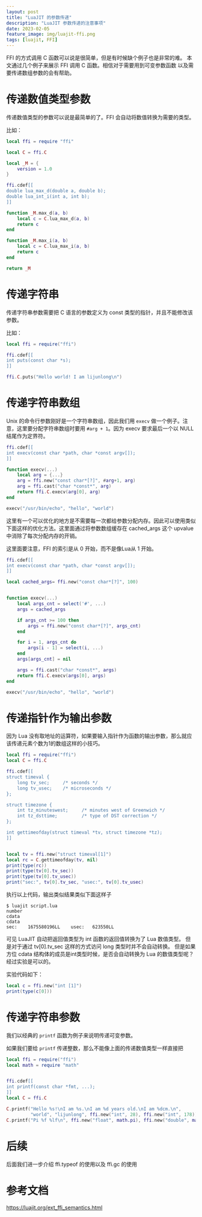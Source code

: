 ```yaml
---
layout: post
title: "LuaJIT 的参数传递"
description: "LuaJIT 参数传递的注意事项"
date: 2023-02-05
feature_image: img/luajit-ffi.png
tags: [luajit, FFI]
---
```


FFI 的方式调用 C 函数可以说是很简单，但是有时候缺个例子也是非常的难。
本文通过几个例子来展示 FFI 调用 C 函数。相信对于需要用到可变参数函数
以及需要传递数组参数的会有帮助。

# 传递数值类型参数

传递数值类型的参数可以说是最简单的了。FFI 会自动将数值转换为需要的类型。

比如：

```lua
local ffi = require "ffi"

local C = ffi.C

local _M = {
    version = 1.0
}

ffi.cdef[[
double lua_max_d(double a, double b);
double lua_int_i(int a, int b);
]]

function _M.max_d(a, b)
    local c = C.lua_max_d(a, b)
    return c
end

function _M.max_i(a, b)
    local c = C.lua_max_i(a, b)
    return c
end

return _M
```

# 传递字符串

传递字符串参数需要把 C 语言的参数定义为 const 类型的指针，并且不能修改该参数。

比如：

```lua
local ffi = require("ffi")

ffi.cdef[[
int puts(const char *s);
]]

ffi.C.puts("Hello world! I am lijunlong\n")
```

# 传递字符串数组

Unix 的命令行参数刚好是一个字符串数组，因此我们用 `execv` 做一个例子。注意，这里要分配字符串数组时要用 `#arg + 1`。因为 execv 要求最后一个以 NULL 结尾作为定界符。


```lua
ffi.cdef[[
int execv(const char *path, char *const argv[]);
]]

function execv(...)
    local arg = {...}
    arg = ffi.new("const char*[?]", #arg+1, arg)
    arg = ffi.cast("char *const*", arg)
    return ffi.C.execv(arg[0], arg)
end

execv("/usr/bin/echo", "hello", "world")
```

这里有一个可以优化的地方是不需要每一次都给参数分配内存。因此可以使用类似下面这样的优化方法。这里面通过将参数数组缓存在 cached_args 这个 upvalue 中消除了每次分配内存的开销。

这里面要注意，FFI 的索引是从 0 开始，而不是像Lua从 1 开始。

```lua
ffi.cdef[[
int execv(const char *path, char *const argv[]);
]]

local cached_args= ffi.new("const char*[?]", 100)


function execv(...)
    local args_cnt = select('#', ...)
    args = cached_args

    if args_cnt >= 100 then
        args = ffi.new("const char*[?]", args_cnt)
    end

    for i = 1, args_cnt do
        args[i - 1] = select(i, ...)
    end
    args[args_cnt] = nil

    args = ffi.cast("char *const*", args)
    return ffi.C.execv(args[0], args)
end

execv("/usr/bin/echo", "hello", "world")
```

# 传递指针作为输出参数

因为 Lua 没有取地址的运算符，如果要输入指针作为函数的输出参数，那么就应该传递元素个数为1的数组这样的小技巧。

```lua
local ffi = require("ffi")
local C = ffi.C

ffi.cdef[[
struct timeval {
    long tv_sec;     /* seconds */
    long tv_usec;    /* microseconds */
};

struct timezone {
    int tz_minuteswest;     /* minutes west of Greenwich */
    int tz_dsttime;         /* type of DST correction */
};

int gettimeofday(struct timeval *tv, struct timezone *tz);
]]


local tv = ffi.new("struct timeval[1]")
local rc = C.gettimeofday(tv, nil)
print(type(rc))
print(type(tv[0].tv_sec))
print(type(tv[0].tv_usec))
print("sec:", tv[0].tv_sec, "usec:", tv[0].tv_usec)
```

执行以上代码，输出类似结果类似下面这样子

```shell
$ luajit script.lua
number
cdata
cdata
sec:	1675580196LL	usec:	623550LL
```

可见 LuaJIT 自动把返回值类型为 int 函数的返回值转换为了 Lua 数值类型。
但是对于通过 tv[0].tv_sec 这样的方式访问 long 类型时并不会自动转换。
但是如果方位 cdata 结构体的成员是int类型时候，是否会自动转换为 Lua 的数值类型呢？ 经过实验是可以的。

实验代码如下：

```lua
local c = ffi.new("int [1]")
print(type(c[0]))
```

# 传递字符串参数

我们以经典的 `printf` 函数为例子来说明传递可变参数。

如果我们要给 `printf` 传递整数，那么不能像上面的传递数值类型一样直接把

```lua
local ffi = require("ffi")
local math = require "math"


ffi.cdef[[
int printf(const char *fmt, ...);
]]
local C = ffi.C

C.printf("Hello %s!\nI am %s.\nI am %d years old.\nI am %dcm.\n",
         "world", "lijunlong", ffi.new("int", 28), ffi.new("int", 178))
C.printf("Pi %f %lf\n", ffi.new("float", math.pi), ffi.new("double", math.pi))
```

# 后续

后面我们进一步介绍 ffi.typeof 的使用以及 ffi.gc 的使用

# 参考文档

https://luajit.org/ext_ffi_semantics.html
